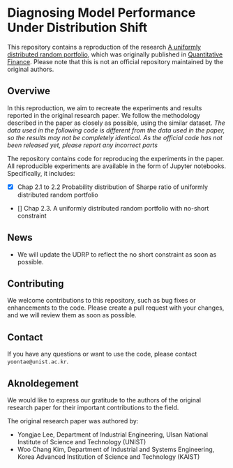 # Diagnosing Model Performance Under Distribution Shift

This repository contains a reproduction of the research [A uniformly distributed random portfolio](https://www.tandfonline.com/doi/full/10.1080/14697688.2015.1114360), which was originally published in [Quantitative Finance](https://www.tandfonline.com/journals/rquf20). Please note that this is not an official repository maintained by the original authors.


## Overviwe
In this reproduction, we aim to recreate the experiments and results reported in the original research paper. We follow the methodology described in the paper as closely as possible, using the similar dataset. *The data used in the following code is different from the data used in the paper, so the results may not be completely identical. As the official code has not been released yet, please report any incorrect parts*

The repository contains code for reproducing the experiments in the paper. All reproducible experiments are available in the form of Jupyter notebooks. Specifically, it includes:
- [x] Chap 2.1 to 2.2 Probability distribution of Sharpe ratio of uniformly distributed random portfolio
- [] Chap 2.3. A uniformly distributed random portfolio with no-short constraint

## News
- We will update the UDRP to reflect the no short constraint as soon as possible.

## Contributing
We welcome contributions to this repository, such as bug fixes or enhancements to the code. Please create a pull request with your changes, and we will review them as soon as possible.

## Contact
If you have any questions or want to use the code, please contact `yoontae@unist.ac.kr`.


## Aknoldegement
We would like to express our gratitude to the authors of the original research paper for their important contributions to the field.

The original research paper was authored by:
- Yongjae Lee, Department of Industrial Engineering, Ulsan National Institute of Science and Technology (UNIST)
- Woo Chang Kim, Department of Industrial and Systems Engineering, Korea Advanced Institution of Science and Technology (KAIST)
